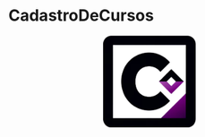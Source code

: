 # CadastroDeCursos

<div align="center">
  <img src="CadastroDeCursos.png" alt="Miku Icon" style="width:33%;">
</div>